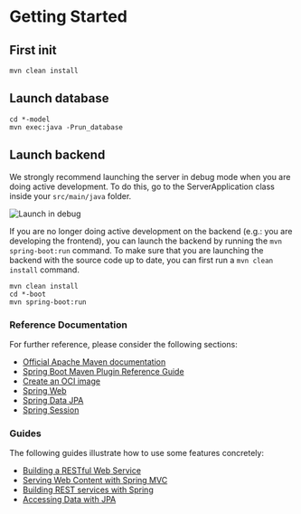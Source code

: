 # Getting Started

## First init
```
mvn clean install
```
## Launch database
```
cd *-model
mvn exec:java -Prun_database
```
## Launch backend

We strongly recommend launching the server in debug mode when you are doing active development. To do this, go to the ServerApplication class inside your <code>src/main/java</code> folder.

![Launch in debug](https://i.imgur.com/t4ACRB0.gif)

If you are no longer doing active development on the backend (e.g.: you are developing the frontend), you can launch the backend by running the <code>mvn spring-boot:run</code> command.   To make sure that you are launching the backend with the source code up to date, you can first run a <code>mvn clean install</code> command.

```
mvn clean install
cd *-boot
mvn spring-boot:run
```


### Reference Documentation
For further reference, please consider the following sections:

* [Official Apache Maven documentation](https://maven.apache.org/guides/index.html)
* [Spring Boot Maven Plugin Reference Guide](https://docs.spring.io/spring-boot/docs/2.7.7/maven-plugin/reference/html/)
* [Create an OCI image](https://docs.spring.io/spring-boot/docs/2.7.7/maven-plugin/reference/html/#build-image)
* [Spring Web](https://docs.spring.io/spring-boot/docs/2.7.7/reference/htmlsingle/#web)
* [Spring Data JPA](https://docs.spring.io/spring-boot/docs/2.7.7/reference/htmlsingle/#data.sql.jpa-and-spring-data)
* [Spring Session](https://docs.spring.io/spring-session/reference/)

### Guides
The following guides illustrate how to use some features concretely:

* [Building a RESTful Web Service](https://spring.io/guides/gs/rest-service/)
* [Serving Web Content with Spring MVC](https://spring.io/guides/gs/serving-web-content/)
* [Building REST services with Spring](https://spring.io/guides/tutorials/rest/)
* [Accessing Data with JPA](https://spring.io/guides/gs/accessing-data-jpa/)

